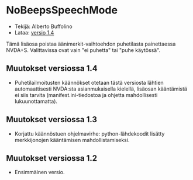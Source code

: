 # NoBeepsSpeechMode #
*	 Tekijä: Alberto Buffolino
*	 Lataa: [versio 1.4][1]

Tämä lisäosa poistaa äänimerkit-vaihtoehdon puhetilasta painettaessa
NVDA+S.  Valittavissa ovat vain "ei puhetta" tai "puhe käytössä".

## Muutokset versiossa 1.4 ##
*	 Puhetilailmoitusten käännökset otetaan tästä versiosta lähtien
   automaattisesti NVDA:sta asianmukaisella kielellä, lisäosan kääntämistä
   ei siis tarvita (manifest.ini-tiedostoa ja ohjetta mahdollisesti
   lukuunottamatta).

## Muutokset versiossa 1.3 ##
*	 Korjattu käännöstuen ohjelmavirhe: python-lähdekoodit lisätty
   merkkijonojen kääntämisen mahdollistamiseksi.

## Muutokset versiossa 1.2 ##
*	 Ensimmäinen versio.

[1]: http://addons.nvda-project.org/files/get.php?file=nb
